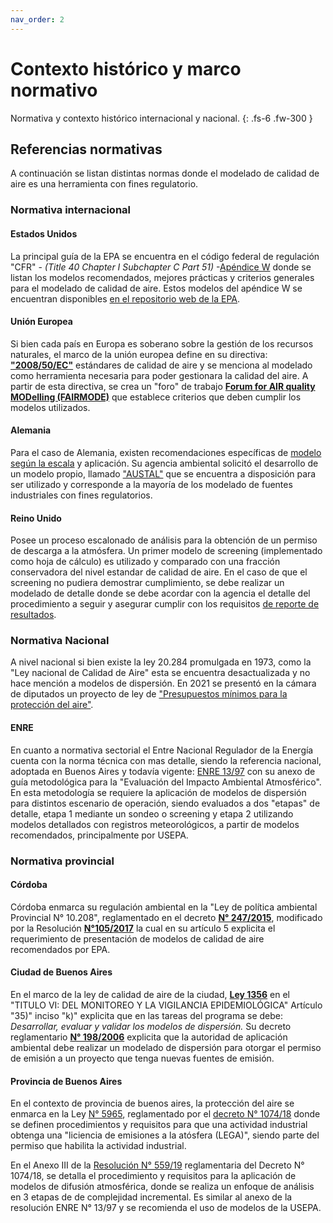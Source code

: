 ```yaml
---
nav_order: 2
---
```

# Contexto histórico y marco normativo

Normativa y contexto histórico internacional y nacional.
{: .fs-6 .fw-300 }



## Referencias normativas
A continuación se listan distintas normas donde el modelado de calidad de aire es una herramienta con fines regulatorio.
### Normativa internacional

#### Estados Unidos
La principal guía de la EPA se encuentra en el código federal de regulación "CFR" - _(Title 40 Chapter I Subchapter C Part 51)_ -[Apéndice W](https://www.ecfr.gov/current/title-40/chapter-I/subchapter-C/part-51/appendix-Appendix%20W%20to%20Part%2051) donde se listan los modelos recomendados, mejores prácticas y criterios generales para el modelado de calidad de aire. Estos modelos del apéndice W se encuentran disponibles [en el repositorio web de la EPA](https://www.epa.gov/scram/air-quality-dispersion-modeling-preferred-and-recommended-models). 

#### Unión Europea
Si bien cada país en Europa es soberano sobre la gestión de los recursos naturales, el marco de la unión europea define en su directiva:  [**"2008/50/EC"**](https://eur-lex.europa.eu/legal-content/EN/TXT/?uri=celex%3A32008L0050) estándares de calidad de aire y se menciona al modelado como herramienta necesaria para poder gestionara la calidad del aire. A partir de esta directiva, se crea un "foro" de trabajo [**Forum for AIR quality MODelling (FAIRMODE)**](https://fairmode.jrc.ec.europa.eu/Segment/About) que establece criterios que deben cumplir los modelos utilizados.

#### Alemania
Para el caso de Alemania, existen recomendaciones específicas de [modelo según la escala](https://www.umweltbundesamt.de/sites/default/files/medien/1410/publikationen/broschuere_guideline_airqualityplans_en.pdf) y aplicación. Su agencia ambiental solicitó el desarrollo de un modelo propio, llamado ["AUSTAL"](https://www.umweltbundesamt.de/en/topics/air/air-quality-control-in-europe/overview) que se encuentra a disposición para ser utilizado y corresponde a la mayoría de los modelado de fuentes industriales con fines regulatorios.
#### Reino Unido
Posee un proceso escalonado de análisis para la obtención de un permiso de descarga a la atmósfera. Un primer modelo de screening (implementado como hoja de cálculo) es utilizado y comparado con una fracción conservadora del nivel estandar de calidad de aire. En el caso de que el screening no pudiera demostrar cumplimiento, se debe realizar un modelado de detalle donde se debe acordar con la agencia el detalle del procedimiento a seguir y asegurar cumplir con los requisitos [de reporte de resultados](https://www.gov.uk/guidance/environmental-permitting-air-dispersion-modelling-reports).    
### Normativa Nacional
A nivel nacional si bien existe la ley 20.284 promulgada en 1973, como la "Ley nacional de Calidad de Aire" esta se encuentra desactualizada y no hace mención a modelos de dispersión.
En 2021 se presentó en la cámara de diputados un proyecto de ley de ["Presupuestos mínimos para la protección del aire"](https://www4.hcdn.gob.ar/dependencias/dsecretaria/Periodo2021/PDF2021/TP2021/1493-D-2021.pdf).

#### ENRE
En cuanto a normativa sectorial el Entre Nacional Regulador de la Energía cuenta con la
norma técnica con mas detalle, siendo la referencia nacional, adoptada en Buenos Aires y todavía vigente: 
[ENRE 13/97](https://www.enre.gov.ar/web/bibliotd.nsf/($IDWeb)/132C161BD50E954E862564210069D752)
con su anexo de guía metodológica para la "Evaluación del Impacto Ambiental Atmosférico".
En esta metodología se requiere la aplicación de modelos de dispersión para distintos escenario de operación, siendo evaluados a dos "etapas" de detalle, etapa 1 mediante un sondeo o screening y etapa 2 utilizando modelos detallados con registros meteorológicos, a partir de modelos recomendados, principalmente por USEPA.  
### Normativa provincial

#### Córdoba
Córdoba enmarca su regulación ambiental en la "Ley de política ambiental Provincial N° 10.208", reglamentado en el decreto [**N° 247/2015**](http://boletinoficial.cba.gov.ar/wp-content/4p96humuzp/2015/04/decreto-247.pdf), modificado por la Resolución [**N°105/2017**](http://boletinoficial.cba.gov.ar/wp-content/4p96humuzp/2017/07/105-AGUA.pdf) la cual en su artículo 5 explicita el requerimiento de presentación de modelos de calidad de aire recomendados por EPA.
#### Ciudad de Buenos Aires
En el marco de la ley de calidad de aire de la ciudad, [**Ley 1356**](https://boletinoficial.buenosaires.gob.ar/normativaba/norma/59418) en el "TITULO VI: DEL MONITOREO
Y LA VIGILANCIA EPIDEMIOLÓGICA" Artículo "35)" inciso "k)" explicita que en las tareas del programa se debe: _Desarrollar, evaluar y validar los modelos de dispersión._
Su decreto reglamentario [**N° 198/2006**](https://boletinoficial.buenosaires.gob.ar/normativaba/norma/83624) explicita que la autoridad de aplicación ambiental debe realizar un modelado de dispersión para otorgar el permiso de emisión a un proyecto que tenga nuevas fuentes de emisión.

#### Provincia de Buenos Aires

En el contexto de provincia de buenos aires, la protección del aire se enmarca en la Ley [N° 5965](https://www.ambiente.gba.gob.ar/sites/default/files/LEY%205965.pdf), reglamentado por el [decreto N° 1074/18](https://www.ambiente.gba.gob.ar/sites/default/files/Decreto%201074%2018.pdf) donde se definen procedimientos y requisitos para que una actividad industrial obtenga una "liciencia de emisiones a la atósfera (LEGA)", siendo parte del permiso que habilita la actividad industrial.

En el Anexo III de la [Resolución N° 559/19](https://www.ambiente.gba.gob.ar/sites/default/files/R0559-19%20OPDS%20LEGA.pdf) reglamentaria del Decreto N° 1074/18, se detalla el procedimiento y requisitos para la aplicación de modelos de difusión atmosférica, donde se realiza un enfoque de análisis en 3 etapas de de complejidad incremental. Es similar al anexo de la resolución ENRE N° 13/97 y se recomienda el uso de modelos de la USEPA. 


